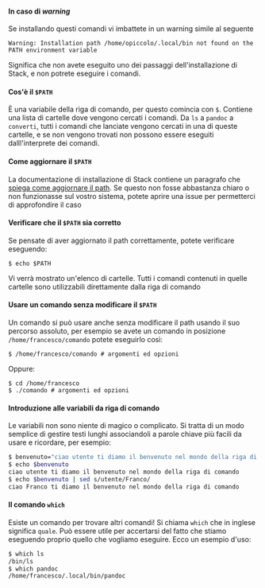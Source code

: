 
#### In caso di _warning_

Se installando questi comandi vi imbattete in un warning simile al seguente

```
Warning: Installation path /home/opiccolo/.local/bin not found on the PATH environment variable
```

Significa che non avete eseguito uno dei passaggi dell'installazione
di Stack, e non potrete eseguire i comandi.

#### Cos'è il `$PATH`

È una variabile della riga di comando, per questo comincia con
`$`. Contiene una lista di cartelle dove vengono cercati i comandi. Da
`ls` a `pandoc` a `converti`, tutti i comandi che lanciate vengono
cercati in una di queste cartelle, e se non vengono trovati non
possono essere eseguiti dalll'interprete dei comandi.

#### Come aggiornare il `$PATH`

La documentazione di installazione di Stack contiene un paragrafo che
[spiega come aggiornare il
path](https://docs.haskellstack.org/en/stable/GUIDE/#downloading-and-installation). Se
questo non fosse abbastanza chiaro o non funzionasse sul vostro
sistema, potete aprire una issue per permetterci di approfondire il
caso

#### Verificare che il `$PATH` sia corretto

Se pensate di aver aggiornato il path correttamente, potete verificare
eseguendo:

    $ echo $PATH

Vi verrà mostrato un'elenco di cartelle. Tutti i comandi contenuti in
quelle cartelle sono utilizzabili direttamente dalla riga di comando

#### Usare un comando senza modificare il `$PATH`

Un comando si può usare anche senza modificare il path usando il suo
percorso assoluto, per esempio se avete un comando in posizione
`/home/francesco/comando` potete eseguirlo così:

    $ /home/francesco/comando # argomenti ed opzioni

Oppure:

    $ cd /home/francesco
    $ ./comando # argomenti ed opzioni

#### Introduzione alle variabili da riga di comando

Le variabili non sono niente di magico o complicato. Si tratta di un
modo semplice di gestire testi lunghi associandoli a parole chiave più
facili da usare e ricordare, per esempio:

```bash
$ benvenuto="ciao utente ti diamo il benvenuto nel mondo della riga di comando"
$ echo $benvenuto
ciao utente ti diamo il benvenuto nel mondo della riga di comando
$ echo $benvenuto | sed s/utente/Franco/
ciao Franco ti diamo il benvenuto nel mondo della riga di comando
```

#### Il comando `which`

Esiste un comando per trovare altri comandi! Si chiama `which` che in
inglese significa `quale`. Può essere utile per accertarsi del fatto
che stiamo eseguendo proprio quello che vogliamo eseguire. Ecco un
esempio d'uso:

```bash
$ which ls
/bin/ls
$ which pandoc
/home/francesco/.local/bin/pandoc
```
